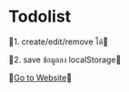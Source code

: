 # Todolist
<p>🍒1. create/edit/remove ได้🍒</p>
<p>🍒2. save ข้อมูลลง localStorage🍒</p>
<p>🍒<a href="https://todolist-pi-flame.vercel.app/" target="_blank">Go to Website</a>🍒</p>

